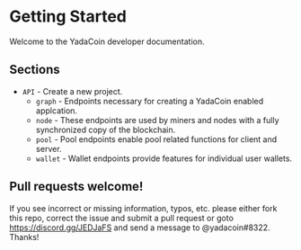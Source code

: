 # Getting Started

Welcome to the YadaCoin developer documentation.

## Sections

* `API` - Create a new project.
    * `graph` - Endpoints necessary for creating a YadaCoin enabled applcation.
    * `node` - These endpoints are used by miners and nodes with a fully synchronized copy of the blockchain.
    * `pool` - Pool endpoints enable pool related functions for client and server.
    * `wallet` - Wallet endpoints provide features for individual user wallets.

## Pull requests welcome!

If you see incorrect or missing information, typos, etc. please either fork this repo, correct the issue and submit a pull request or goto https://discord.gg/JEDJaFS and send a message to @yadacoin#8322. Thanks!
